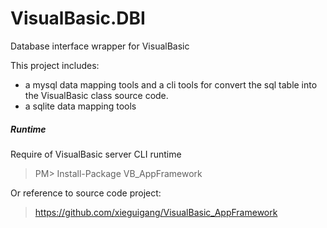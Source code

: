 # VisualBasic.DBI
Database interface wrapper for VisualBasic

This project includes:

+ a mysql data mapping tools and a cli tools for convert the sql table into the VisualBasic class source code.
+ a sqlite data mapping tools

##### Runtime

Require of VisualBasic server CLI runtime

> PM> Install-Package VB_AppFramework

Or reference to source code project:

> https://github.com/xieguigang/VisualBasic_AppFramework